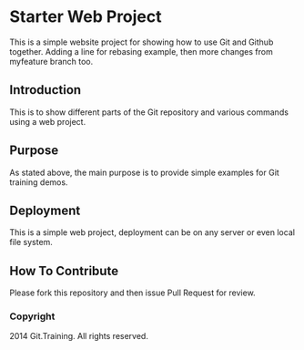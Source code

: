 # Starter Web Project

This is a simple website project for showing how to use Git and Github together. Adding a line for rebasing example, then more changes from myfeature branch too.

## Introduction

This is to show different parts of the Git repository and various commands using a web project.

## Purpose

As stated above, the main purpose is to provide simple examples for Git training demos.

## Deployment

This is a simple web project, deployment can be on any server or even local file system.

## How To Contribute

Please fork this repository and then issue Pull Request for review.

### Copyright

2014 Git.Training. All rights reserved.